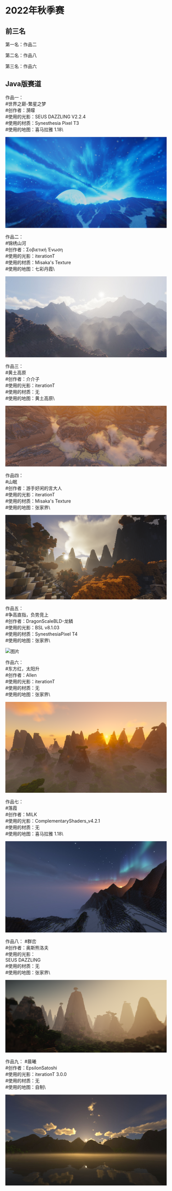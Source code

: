 # 2022年秋季赛

## 前三名

第一名：作品二

第二名：作品八

第三名：作品六

## Java版赛道

作品一：\
#世界之巅-繁星之梦\
#创作者：漪曚\
#使用的光影：SEUS DAZZLING V2.2.4\
#使用的材质：Synesthesia Pixel T3\
#使用的地图：喜马拉雅 1.18\

![图片](/images/gallery/2022-autumn/1.png)

作品二：\
#锦绣山河\
#创作者：Σοβιετική Ένωση\
#使用的光影：iterationT\
#使用的材质：Misaka's Texture\
#使用的地图：七彩丹霞\

![图片](/images/gallery/2022-autumn/2.jpg)

作品三：\
#黄土高原\
#创作者：介介子\
#使用的光影：iterationT\
#使用的材质：无\
#使用的地图：黄土高原\

![图片](/images/gallery/2022-autumn/3.png)

作品四：\
#山眠\
#创作者：游手好闲的言大人\
#使用的光影：iterationT\
#使用的材质：Misaka's Texture\
#使用的地图：张家界\

![图片](/images/gallery/2022-autumn/4.png)

作品五：\
#争高直指，负势竞上\
#创作者：DragonScaleBLD-龙鳞\
#使用的光影：BSL v8.1.03\
#使用的材质：SynesthesiaPixel T4\
#使用的地图：张家界\

![图片](/images/gallery/2022-autumn/5.png)

作品六：\
#东方红，太阳升\
#创作者：Allen\
#使用的光影：iterationT\
#使用的材质：无\
#使用的地图：张家界\

![图片](/images/gallery/2022-autumn/6.png)

作品七：\
#落霞\
#创作者：MILK\
#使用的光影：ComplementaryShaders_v4.2.1\
#使用的材质：无\
#使用的地图：喜马拉雅 1.18\

![图片](/images/gallery/2022-autumn/7.jpg)

作品八：
#群峦\
#创作者：奥斯熊洛夫\
#使用的光影：\
SEUS DAZZLING\
#使用的材质：无\
#使用的地图：张家界\

![图片](/images/gallery/2022-autumn/8.png)

作品九：
#晨曦\
#创作者：EpsilonSatoshi\
#使用的光影：iterationT 3.0.0\
#使用的材质：无\
#使用的地图：自制\

![图片](/images/gallery/2022-autumn/9.jpg)